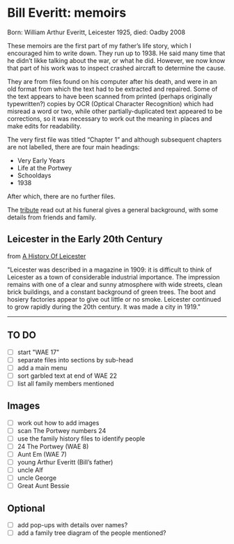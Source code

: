 # Bill Everitt: memoirs

Born: William Arthur Everitt, Leicester 1925, died: Oadby 2008

These memoirs are the first part of my father’s life story, which I encouraged him to write down. They run up to 1938. He said many time that he didn’t likke talking about the war, or what he did. However, we now know that part of his work was to inspect crashed aircraft to determine the cause.

They are from files found on his computer after his death, and were in an old format from which the text had to be extracted and repaired. Some of the text appears to have been scanned from printed (perhaps originally typewritten?) copies by OCR (Optical Character Recognition) which had misread a word or two, while other partially-duplicated text appeared to be corrections, so it was necessary to work out the meaning in places and make edits for readability.

The very first file was titled “Chapter 1” and although subsequent chapters are not labelled, there are four main headings:

- Very Early Years
- Life at the Portwey
- Schooldays
- 1938

After which, there are no further files.

The [tribute](tribute.md) read out at his funeral gives a general background, with some details from friends and family.

## Leicester in the Early 20th Century

from [A History Of Leicester](https://localhistories.org/a-history-of-leicester/)

"Leicester was described in a magazine in 1909: it is difficult to think of Leicester as a town of considerable industrial importance. The impression remains with one of a clear and sunny atmosphere with wide streets, clean brick buildings, and a constant background of green trees. The boot and hosiery factories appear to give out little or no smoke. Leicester continued to grow rapidly during the 20th century. It was made a city in 1919."

---

## TO DO

- [ ] start "WAE 17"
- [ ] separate files into sections by sub-head
- [ ] add a main menu
- [ ] sort garbled text at end of WAE 22
- [ ] list all family members mentioned

## Images

- [ ] work out how to add images
- [ ] scan The Portwey numbers 24
- [ ] use the family history files to identify people
- [ ] 24 The Portwey (WAE 8)
- [ ] Aunt Em (WAE 7)
- [ ] young Arthur Everitt (Bill’s father)
- [ ] uncle Alf
- [ ] uncle George
- [ ] Great Aunt Bessie

## Optional

- [ ] add pop-ups with details over names?
- [ ] add a family tree diagram of the people mentioned?
